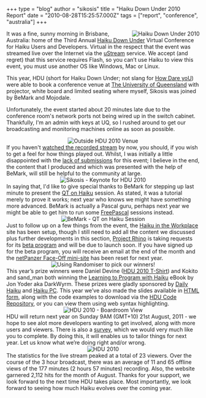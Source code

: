 +++
type = "blog"
author = "sikosis"
title = "Haiku Down Under 2010 Report"
date = "2010-08-28T15:25:57.000Z"
tags = ["report", "conference", "australia"]
+++

<img src="http://blog.sikosis.com/images/logo_hdu-2010.png" alt="Haiku Down Under 2010" border="0" align="right" />It was a fine, sunny morning in Brisbane, Australia: home of the Third Annual <a href="http://haikudownunder.com/">Haiku Down Under</a> Virtual Conference for Haiku Users and Developers. Virtual in the respect that the event was streamed live over the Internet via the <a href="http://www.ustream.tv/channel/haiku-down-under-2010">uStream</a> service. We accept (and regret) that this service requires Flash, so you can’t use Haiku to view this event, you must use another OS like Windows, Mac or Linux.

This year, HDU (short for Haiku Down Under; not slang for <a href="http://www.urbandictionary.com/define.php?term=hdu" target="_blank">How Dare yoU</a>) were able to book a conference venue at <a href="http://uq.edu.au/" target="_blank">The University of Queensland</a> with projector, white board and limited seating where myself, Sikosis was joined by BeMark and Mojodale.
<!--break-->
Unfortunately, the event started about 20 minutes late due to the conference room's network ports not being wired up in the switch cabinet. Thankfully, I'm an admin with keys at UQ, so I rushed around to get our broadcasting  and monitoring machines online as soon as possible.

<div align="center"><img src="http://haikudownunder.com/gallery/photo.php?8&size&450" alt="Outside HDU 2010 Venue" border="0" align="center" /></div>
If you haven't <a href="http://www.ustream.tv/recorded/9072876" target="_blank">watched the recorded stream</a> by now, you should, if you wish to get a feel for how things played out. Whilst, I was initially a little disappointed with the <a href="https://www.freelists.org/post/haiku/Haiku-Down-Under-2010-Call-for-Submissions" target="_blank">lack of submissions</a> for this event; I believe in the end, the content that I produced and which was presented with the help of BeMark, will still be helpful to the community at large.

<div align="center"><img src="http://haikudownunder.com/gallery/photo.php?12&size&450" alt="Sikosis - Keynote for HDU 2010" border="0" align="center" /></div>
In saying that, I'd like to give special thanks to BeMark for stepping up last minute to present the <a href="http://qt-haiku.ru/" target="_blank">QT on Haiku</a> session. As stated, it was a tutorial merely to prove it works; next year who knows we might have something more advanced. BeMark is actually a Pascal guru, perhaps next year we might be able to get him to run some <a href="http://wiki.freepascal.org/Haiku_specific_Release_Engineering" target="_blank">FreePascal</a> sessions instead.

<div align="center"><img src="http://haikudownunder.com/gallery/photo.php?10&size&450" alt="BeMark - QT on Haiku Session" border="0" align="center" /></div>
Just to follow up on a few things from the event, the <a href="http://workplace.haikupc.com/" target="_blank">Haiku in the Workplace</a> site has been setup, though I still need to add all the content we discussed plus further developments in this section, <a href="http://rhino.haikupc.com/" target="_blank">Project Rhino</a> is taking requests for its <a href="http://rhino.haikupc.com/index.php?Beta" target="_blank">beta program</a> and will be due to launch soon. If you have signed up for the beta program, you will receive an email at the end of the month and the <a href="http://panzer.haikudownunder.com/" target="_blank">netPanzer Face-Off mini-site</a> has been reset for next year.

<div align="center"><img src="http://haikudownunder.com/gallery/photo.php?18&size&450" alt="Using Randomiser to pick our winners!" border="0" align="center" /></div>
This year’s prize winners were Daniel Devine (<a href="http://www.cafepress.com.au/HDU.458186498" target="_blank">HDU 2010 T-Shirt</a>) and Kokito and sand_man both winning the <a href="http://www.lulu.com/product/file-download/learning-to-program-with-haiku/11914308" target="_blank">Learning to Program with Haiku</a> eBook by Jon Yoder aka DarkWyrm. These prizes were gladly sponsored by <a href="http://dailyhaiku.net/" target="_blank">Daily Haiku</a> and <a href="http://haikupc.com/" target="_blank">Haiku PC</a>. This year we’ve also made the slides available in <a href="http://haikudownunder.com/slides/2010/HDU2010-Slides.html" target="_blank">HTML form</a>, along with the code examples to download via the <a href="http://haikudownunder.com/code/2010/" target="_blank">HDU Code Repository</a>, or you can view them using web syntax highlighting.

<div align="center"><img src="http://haikudownunder.com/gallery/photo.php?16&size&450" alt="HDU 2010 - Boardroom View" border="0" align="center" /></div>
HDU will return next year on Sunday 9AM (GMT+10) 21st August, 2011 - we hope to see alot more developers wanting to get involved, along with more users and viewers. There is also a <a href="http://www.survs.com/survey/36HKO75NMJ" target="_blank">survey</a>, which we would very much like you to complete. By doing this, it will enables us to tailor things for next year. Let us know what we’re doing right and/or wrong.

<div align="center"><img src="http://haikudownunder.com/gallery/photo.php?15&size&450" alt="HDU 2010" border="0" align="center" /></div>
The statistics for the live stream peaked at a total of 23 viewers. Over the course of the 3 hour broadcast, there was an average of 11 and 65 offline views of the 177 minutes (2 hours 57 minutes) recording. Also, the website garnered 2,112 hits for the month of August. Thanks for your support, we look forward to the next time HDU takes place. Most importantly, we look forward to seeing how much Haiku evolves over the coming year.